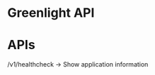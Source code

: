 Greenlight API
===================

APIs
===================
/v1/healthcheck -> Show application information